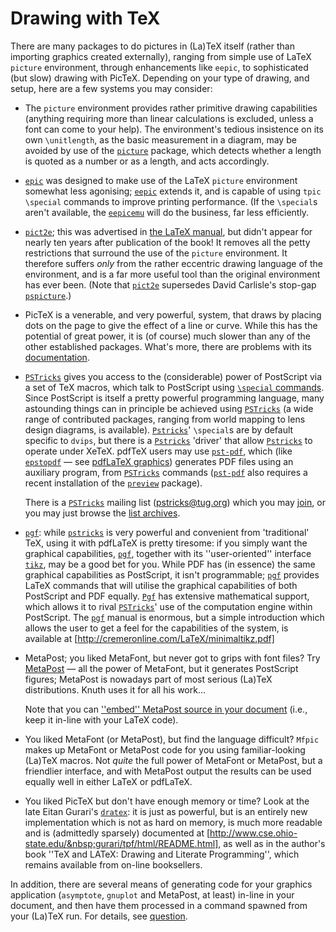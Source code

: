 # Drawing with TeX

There are many packages to do pictures in (La)TeX itself (rather than
importing graphics created externally), ranging from simple use of
LaTeX `picture` environment, through enhancements like
`eepic`, to 
sophisticated (but slow) drawing with PicTeX. Depending on your type
of drawing, and setup, here are a few systems you may consider:
  

-  The `picture` environment provides rather primitive
    drawing capabilities (anything requiring more than linear
    calculations is excluded, unless a font can come to your help).  The
    environment's tedious insistence on its own `\unitlength`, as the
    basic measurement in a diagram, may be avoided by use of the
    [`picture`](http://ctan.org/pkg/picture) package, which detects whether a length is quoted
    as a number or as a length, and acts accordingly.
-  [`epic`](http://ctan.org/pkg/epic) was designed to make use of the LaTeX
    `picture` environment somewhat less agonising;
    [`eepic`](http://ctan.org/pkg/eepic) extends it, and is capable of using `tpic`
    `\special` commands to improve printing performance.  (If the
    `\special`s aren't available, the [`eepicemu`](http://ctan.org/pkg/eepicemu) will do the
    business, far less efficiently.
-  [`pict2e`](http://ctan.org/pkg/pict2e); this was advertised in 
    [the LaTeX manual](./FAQ-latex-books.html), but didn't appear for nearly
    ten years after publication of the book!  It removes all the petty
    restrictions that surround the use of the `picture`
    environment.  It therefore suffers _only_ from the rather
    eccentric drawing language of the environment, and is a far more
    useful tool than the original environment has ever been.  (Note that
    [`pict2e`](http://ctan.org/pkg/pict2e) supersedes David Carlisle's stop-gap
    [`pspicture`](http://ctan.org/pkg/pspicture).)
-  PicTeX is a venerable, and very powerful, system, that draws
    by placing dots on the page to give the effect of a line or curve.  While
    this has the potential of great power, it is (of course) much slower
    than any of the other established packages.  What's more, there
    are problems with its [documentation](./FAQ-docpictex.html).
-  [`PSTricks`](http://ctan.org/pkg/PSTricks) gives you access to the (considerable) power of
    PostScript via a set of TeX macros, which talk to PostScript using 
    [`\special` commands](./FAQ-specials.html).  Since PostScript is itself a
    pretty powerful programming language, many astounding things can in
    principle be achieved using [`PSTricks`](http://ctan.org/pkg/PSTricks) (a wide range of
    contributed packages, ranging from world mapping to lens design
    diagrams, is available).
    [`Pstricks`](http://ctan.org/pkg/Pstricks)' `\special`s are
    by default specific to `dvips`, but there is
    a [`Pstricks`](http://ctan.org/pkg/Pstricks) 'driver' that allow [`Pstricks`](http://ctan.org/pkg/Pstricks) to
    operate under XeTeX.  pdfTeX users may use [`pst-pdf`](http://ctan.org/pkg/pst-pdf),
    which (like [`epstopdf`](http://ctan.org/pkg/epstopdf)&nbsp;&mdash; see 
    [pdfLaTeX graphics](./FAQ-pdftexgraphics.html)) generates
    PDF files using an auxiliary program, from [`PSTricks`](http://ctan.org/pkg/PSTricks)
    commands ([`pst-pdf`](http://ctan.org/pkg/pst-pdf) also requires a recent installation of
    the [`preview`](http://ctan.org/pkg/preview) package).
  

    There is a [`PSTricks`](http://ctan.org/pkg/PSTricks) mailing list
    (<a href="mailto:pstricks@tug.org">pstricks@tug.org</a>) which you may
    [join](http://tug.org/mailman/listinfo/pstricks), or you may
    just browse the 
    [list archives](http://tug.org/pipermail/pstricks/).
-  [`pgf`](http://ctan.org/pkg/pgf): while [`pstricks`](http://ctan.org/pkg/pstricks) is very powerful and
    convenient from 'traditional' TeX, using it with pdfLaTeX is
    pretty tiresome: if you 
    simply want the graphical capabilities, [`pgf`](http://ctan.org/pkg/pgf), together with
    its ''user-oriented'' interface [`tikz`](http://ctan.org/pkg/tikz), may be a good
    bet for you.  While PDF has (in essence) the same graphical
    capabilities as PostScript, it isn't programmable; [`pgf`](http://ctan.org/pkg/pgf) provides
    LaTeX commands that will utilise the graphical capabilities of
    both PostScript and PDF equally.  [`Pgf`](http://ctan.org/pkg/Pgf) has extensive
    mathematical support, which allows it to rival [`PSTricks`](http://ctan.org/pkg/PSTricks)'
    use of the computation engine within PostScript.
    The [`pgf`](http://ctan.org/pkg/pgf) manual is enormous, but a simple introduction which
    allows the user to get a feel for the capabilities of the system, is
    available at [http://cremeronline.com/LaTeX/minimaltikz.pdf]
-  MetaPost; you liked MetaFont, but never got to grips with font files?
    Try [MetaPost](./FAQ-MP.html)&nbsp;&mdash;
    all the power of MetaFont, but it generates PostScript figures; MetaPost
    is nowadays part of most serious (La)TeX distributions.  Knuth
    uses it for all his work&hellip;
  

    Note that you can 
    [''embed'' MetaPost source in your document](./FAQ-inlgrphapp.html) (i.e.,
    keep it in-line with your LaTeX code).
-  You liked MetaFont (or MetaPost), but find the language difficult?
    `Mfpic` makes up MetaFont or MetaPost code for you using
    familiar-looking (La)TeX macros.  Not _quite_ the full power
    of MetaFont or MetaPost, but a friendlier interface, and with MetaPost output
    the results can be used equally well in either LaTeX or pdfLaTeX.
-  You liked PicTeX but don't have enough memory or time?  Look
    at the late Eitan Gurari's [`dratex`](http://ctan.org/pkg/dratex): it is just as powerful,
    but is an entirely new implementation which is not as hard on
    memory, is much more readable and is (admittedly sparsely) documented at
    [http://www.cse.ohio-state.edu/&nbsp;gurari/tpf/html/README.html],
    as well as in the author's book ''TeX and LATeX: Drawing and
    Literate Programming'', which remains available from on-line
    booksellers.

In addition, there are several means of generating code for your
graphics application (`asymptote`, `gnuplot` and
MetaPost, at least) in-line in your document, and then have them
processed in a command spawned from your (La)TeX run.  For details,
see [question](./FAQ-inlgrphapp.html).

